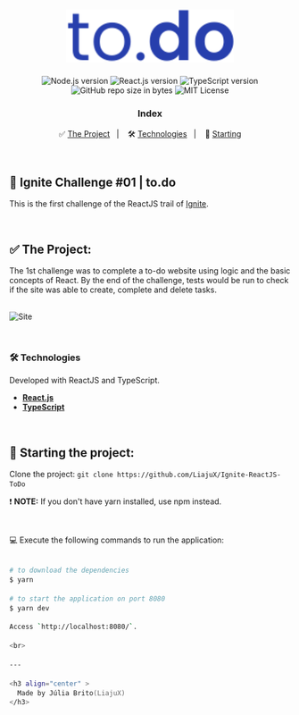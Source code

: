 <h1 align="center">
  <img src="./public/logo-readme.svg" alt="Letmeask" width="300px">
</h1>

<p align="center">
  <img alt="Node.js version" src="https://img.shields.io/badge/Node.js-v14.18.0-689f63?style=flat&logoColor=689f63&logo=node.js">
  
  <img alt="React.js version" src="https://img.shields.io/badge/React.js-v17.0.1-60dafb?style=flat&logoColor=60dafb&logo=react">

  <img alt="TypeScript version" src="https://img.shields.io/badge/TypeScript-v4.1.3-007acc?style=flat&logoColor=007acc&logo=typescript">
    
  <br>
  
  <img alt="GitHub repo size in bytes" src="https://img.shields.io/github/repo-size/LiajuX/Ignite-ReactJS-ToDo?color=green">
    
   <img alt="MIT License" src="https://img.shields.io/github/license/LiajuX/Ignite-ReactJS-ToDo">
</p>

<h3 align="center">
  Index
</h3>

<p align="center">
  ✅ <a href="#%EF%B8%8F-the-project">The Project</a>&nbsp;&nbsp;&nbsp;|&nbsp;&nbsp;&nbsp;
  🛠 <a href="#-technologies">Technologies</a>&nbsp;&nbsp;&nbsp;|&nbsp;&nbsp;&nbsp;
  🏁 <a href="#-starting-the-project">Starting</a>
</p>

<br>

## 🚀 Ignite Challenge #01 | to.do   
This is the first challenge of the ReactJS trail of [Ignite](https://rocketseat.com.br/ignite).

<br> 

## ✅ The Project:

The 1st challenge was to complete a to-do website using logic and the basic concepts of React. By the end of the challenge, tests would be run to check if the site was able to create, complete and delete tasks.<br>
<br>

![Site](https://user-images.githubusercontent.com/53796370/157697461-ae74704c-82fe-45e1-bab5-188054a96109.gif)

<br/>

### 🛠 Technologies
Developed with ReactJS and TypeScript.

- **[React.js](https://reactjs.org/)**
- **[TypeScript](https://www.typescriptlang.org/)**
<br>

## 🏁 Starting the project:

Clone the project: `git clone https://github.com/LiajuX/Ignite-ReactJS-ToDo`

❗ **NOTE:** If you don't have yarn installed, use npm instead.

<br>

💻 Execute the following commands to run the application:

````zsh

# to download the dependencies
$ yarn

# to start the application on port 8080
$ yarn dev

Access `http://localhost:8080/`.

<br>

---

<h3 align="center" >
  Made by Júlia Brito(LiajuX)
</h3>
